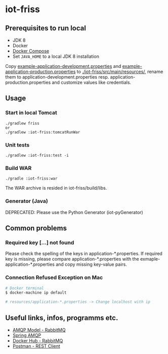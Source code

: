 # iot-friss

## Prerequisites to run local

* JDK 8
* Docker
* [Docker Compose](https://docs.docker.com/compose/)
* Set `JAVA_HOME` to a local JDK 8 installation


Copy [example-application-development.properties](./docs/resources/example-application-development.properties) and
[example-application-production.properties](./docs/resources/example-application-production.properties) to
[./iot-friss/src/main/resources/](./iot-friss/src/main/resources/),
rename them to application-development.properties resp. application-production.properties
and customize values like credentials.

## Usage

### Start in local Tomcat

    ./gradlew friss
    or
    ./gradlew :iot-friss:tomcatRunWar

### Unit tests

    ./gradlew :iot-friss:test -i

### Build WAR

    ./gradle :iot-friss:war

The WAR archive is resided in iot-friss/build/libs.

### Generator (Java)

DEPRECATED: Please use the Python Generator (iot-pyGenerator)

## Common problems

### Required key [...] not found

Please check the spelling of the keys in application-\*.properties.
If required key is missing, please compare application-\*.properties
with the exmaple-application-\*.properties and copy missing key-value pairs.

### Connection Refused Exception on Mac
```bash
# Docker terminal
$ docker-machine ip default

# resources/application-*.properties -> Change localhost with ip
```

## Useful links, infos, programms etc.
* [AMQP Model - RabbitMQ](https://www.rabbitmq.com/tutorials/amqp-concepts.html)
* [Spring AMQP](http://docs.spring.io/spring-amqp/reference/html/)
* [Docker Hub - RabbitMQ](https://hub.docker.com/_/rabbitmq/)
* [Postman - REST Client](https://www.getpostman.com/)
